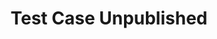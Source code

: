 ---
title: "Test Case Unpublished"
layout: events

excerpt: Lorem ipsum dolor sit amet, consectetur adipiscing elit, sed do eiusmod tempor incididunt ut labore et dolore magna aliqua. Ut enim ad minim veniam, quis nostrud exercitation ullamco laboris nisi ut aliquip ex ea commodo consequat. Duis aute irure dolor in reprehenderit in voluptate velit esse cillum dolore eu fugiat nulla pariatur. Excepteur sint occaecat cupidatat non proident, sunt in culpa qui officia deserunt mollit anim id est laborum.
startdate: 2021-08-19
enddate: 2021-08-30
location: "Online"
alturl: "https://opensciencegrid.org/virtual-school-2021/"
image: 
---